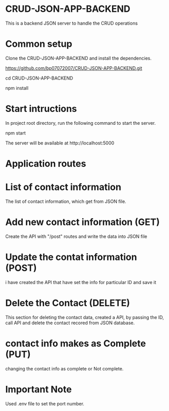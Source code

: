 # CRUD-JSON-APP-BACKEND
This is a backend JSON server to handle the CRUD operations

# Common setup

Clone the CRUD-JSON-APP-BACKEND and install the dependencies.

https://github.com/bp07072007/CRUD-JSON-APP-BACKEND.git

cd CRUD-JSON-APP-BACKEND

npm install
# Start intructions

In project root directory, run the following command to start the server.

npm start

The server will be available at http://localhost:5000


# Application routes 

# List of contact information

The list of contact information, which get from JSON file.

# Add new contact information (GET)

Create the API with "/post" routes and write the data into JSON file

# Update the contat information (POST)
i have created the API that have set the info for particular ID and save it

# Delete the Contact (DELETE)

This section for deleting the contact data, created a API, by passing the ID, call API and delete the contact recored from JSON database.

# contact info makes as Complete (PUT)
changing the contact info as complete or Not complete.



# Important Note
Used .env file to set the port number.
